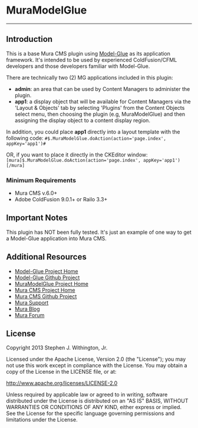 # MuraModelGlue
-------------------------------------------------------------------------------

## Introduction
This is a base Mura CMS plugin using [Model-Glue](http://www.model-glue.com) as its 
application framework.  It's intended to be used by experienced ColdFusion/CFML 
developers and those developers familiar with Model-Glue.

There are technically two (2) MG applications included in this plugin:
* **admin**: an area that can be used by Content Managers to administer the plugin.
* **app1**: a display object that will be available for Content Managers via the 'Layout & Objects' tab by selecting 'Plugins' from the Content Objects select menu, then choosing the plugin (e.g, MuraModelGlue) and then assigning the display object to a content display region.

In addition, you could place **app1** directly into a layout template with the following code:
`#$.MuraModelGlue.doAction(action='page.index', appKey='app1')#`

OR, if you want to place it directly in the CKEditor window:
`[mura]$.MuraModelGlue.doAction(action='page.index', appKey='app1')[/mura]`

### Minimum Requirements
* Mura CMS v.6.0+
* Adobe ColdFusion 9.0.1+ or Railo 3.3+

## Important Notes
This plugin has NOT been fully tested. It's just an example of one way to get a 
Model-Glue application into Mura CMS.


## Additional Resources
* [Model-Glue Project Home](http://www.model-glue.com)
* [Model-Glue Github Project](https://github.com/modelglue/modelglue-framework)
* [MuraModelGlue Project Home](http://github.com/stevewithington/MuraModelGlue)
* [Mura CMS Project Home](http://www.getmura.com)
* [Mura CMS Github Project](http://github.com/blueriver/MuraCMS.git)
* [Mura Support](http://www.getmura.com/index.cfm/support/)
* [Mura Blog](http://www.getmura.com/index.cfm/blog/)
* [Mura Forum](http://www.getmura.com/forum/)


## License
Copyright 2013 Stephen J. Withington, Jr.

Licensed under the Apache License, Version 2.0 (the "License"); you may not use this work except in compliance with the License. You may obtain a copy of the License in the LICENSE file, or at:

http://www.apache.org/licenses/LICENSE-2.0

Unless required by applicable law or agreed to in writing, software distributed under the License is distributed on an "AS IS" BASIS, WITHOUT WARRANTIES OR CONDITIONS OF ANY KIND, either express or implied. See the License for the specific language governing permissions and limitations under the License.